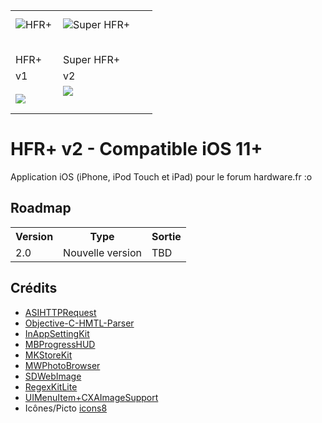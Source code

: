 <table>
<tr>
<td><img src="https://github.com/FLKone/SuperHFRplus/blob/master/SuperHFRplus/Assets/Icons.xcassets/Classic.appiconset/Icon-App-60x60%402x.png" alt="HFR+" title="HFR+" style="display:block; margin: 10px auto 30px auto;" class="center"></td>
<td><img src="https://github.com/FLKone/SuperHFRplus/blob/master/SuperHFRplus/Assets/Icons.xcassets/Classic-Red.appiconset/Icon-App-60x60%402x.png" alt="Super HFR+" title="Super HFR+" style="display:block; margin: 10px auto 30px auto;" class="center"></td>
</tr>   

<tr>   
<td>HFR+</td>
<td>Super HFR+</td>
</tr>
<tr>
<td>v1</td>
<td>v2</td>
</tr>
<tr>   
<td> <a href="https://itunes.apple.com/fr/app/o-hardware-fr/id781621952?mt=8" style="display:inline-block;overflow:hidden;background:url(https://linkmaker.itunes.apple.com/assets/shared/badges/fr-fr/appstore-sm.svg) no-repeat;width:60px;height:15px;background-size:contain;"><img src="https://linkmaker.itunes.apple.com/assets/shared/badges/fr-fr/appstore-sm.svg"/></a> </td>
<td> <a href="https://itunes.apple.com/fr/app/super-hfr-hardware-fr/id1303081080?mt=8" style="display:inline-block;overflow:hidden;background:url(https://linkmaker.itunes.apple.com/assets/shared/badges/fr-fr/appstore-lrg.svg) no-repeat;width:135px;height:40px;background-size:contain;"><img src="https://linkmaker.itunes.apple.com/assets/shared/badges/fr-fr/appstore-lrg.svg"/></a> </td>
</tr>   
</table>


HFR+ v2 - Compatible iOS 11+
=========================
Application iOS (iPhone, iPod Touch et iPad) pour le forum hardware.fr :o


Roadmap
-------------------------

<table>
  <tr>
    <th>Version</th><th>Type</th><th>Sortie</th>
  </tr>
<tr>
    <td>2.0</td><td>Nouvelle version</td><td>TBD</td>
  </tr>   
</table>

Crédits
-------------------------

* [ASIHTTPRequest](https://github.com/pokeb/asi-http-request)
* [Objective-C-HMTL-Parser](https://github.com/zootreeves/Objective-C-HMTL-Parser)
* [InAppSettingKit](https://github.com/futuretap/InAppSettingsKit)
* [MBProgressHUD](https://github.com/jdg/MBProgressHUD)
* [MKStoreKit](https://github.com/MugunthKumar/MKStoreKit)
* [MWPhotoBrowser](https://github.com/mwaterfall/MWPhotoBrowser)
* [SDWebImage](https://github.com/rs/SDWebImage)
* [RegexKitLite](http://regexkit.sourceforge.net/RegexKitLite/)
* [UIMenuItem+CXAImageSupport](https://github.com/cxa/UIMenuItem-CXAImageSupport)
* Icônes/Picto [icons8](https://icons8.com/)
